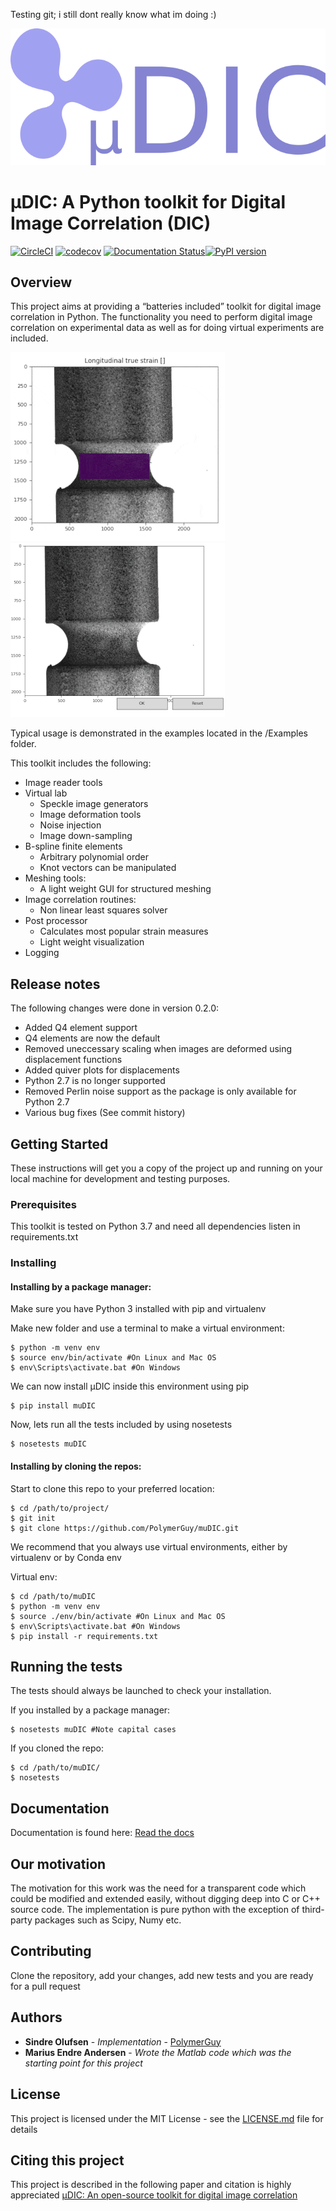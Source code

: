 Testing git; i still dont really know what im doing :)

![](documentation/logo.png)
# µDIC: A Python toolkit for Digital Image Correlation (DIC)
[![CircleCI](https://circleci.com/gh/PolymerGuy/muDIC.svg?style=svg)](https://circleci.com/gh/PolymerGuy/muDIC) [![codecov](https://codecov.io/gh/PolymerGuy/muDIC/branch/master/graph/badge.svg)](https://codecov.io/gh/PolymerGuy/muDIC) [![Documentation Status](https://readthedocs.org/projects/mudic/badge/?version=latest)](https://mudic.readthedocs.io/en/latest/?badge=latest)[![PyPI version](https://badge.fury.io/py/muDIC.svg)](https://badge.fury.io/py/muDIC)


## Overview
This project aims at providing a “batteries included” toolkit for digital image correlation in Python. 
The functionality you need to perform digital image correlation on experimental data as well as for doing virtual experiments are included.

![alt text](documentation/examples/figures/GIF.gif)![alt text](documentation/examples/figures/GIF_mesh.gif)

Typical usage is demonstrated in the examples located in the /Examples folder.


This toolkit includes the following:
* Image reader tools
* Virtual lab
    * Speckle image generators
    * Image deformation tools
    * Noise injection
    * Image down-sampling
* B-spline finite elements
    * Arbitrary polynomial order
    * Knot vectors can be manipulated
* Meshing tools:
    * A light weight GUI for structured meshing
* Image correlation routines:
    * Non linear least squares solver
* Post processor
    * Calculates most popular strain measures
    * Light weight visualization
* Logging
 
## Release notes
The following changes were done in version 0.2.0:
* Added Q4 element support
* Q4 elements are now the default
* Removed uneccessary scaling when images are deformed using displacement functions
* Added quiver plots for displacements
* Python 2.7 is no longer supported
* Removed Perlin noise support as the package is only available for Python 2.7
* Various bug fixes (See commit history)



## Getting Started

These instructions will get you a copy of the project up and running on your local machine for development and testing purposes.
### Prerequisites
This toolkit is tested on Python 3.7 and need all dependencies listen in requirements.txt

### Installing

#### Installing by a package manager:
Make sure you have Python 3 installed with pip and virtualenv

Make new folder and use a terminal to make a virtual environment:
```
$ python -m venv env
$ source env/bin/activate #On Linux and Mac OS
$ env\Scripts\activate.bat #On Windows
```
We can now install µDIC inside this environment using pip
```
$ pip install muDIC
```
Now, lets run all the tests included by using nosetests
```
$ nosetests muDIC
```


#### Installing by cloning the repos:
Start to clone this repo to your preferred location:
```
$ cd /path/to/project/
$ git init
$ git clone https://github.com/PolymerGuy/muDIC.git
```

We recommend that you always use virtual environments, either by virtualenv or by Conda env

Virtual env:
```
$ cd /path/to/muDIC
$ python -m venv env
$ source ./env/bin/activate #On Linux and Mac OS
$ env\Scripts\activate.bat #On Windows
$ pip install -r requirements.txt
```

## Running the tests

The tests should always be launched to check your installation.

If you installed by a package manager:
```
$ nosetests muDIC #Note capital cases
```

If you cloned the repo:
```
$ cd /path/to/muDIC/
$ nosetests
```

## Documentation
Documentation is found here: [Read the docs](https://mudic.readthedocs.io/en/latest/)


## Our motivation
The motivation for this work was the need for a transparent code which could be modified and extended easily, without digging deep into C or C++ source code. The implementation is pure python with the exception of third-party packages such as Scipy, Numy etc.


## Contributing
Clone the repository, add your changes, add new tests and you are ready for a pull request

## Authors
* **Sindre Olufsen** - *Implementation* - [PolymerGuy](https://github.com/polymerguy)
* **Marius Endre Andersen** - *Wrote the Matlab code which was the starting point for this project*

## License
This project is licensed under the MIT License - see the [LICENSE.md](LICENSE.md) file for details

## Citing this project
This project is described in the following paper and citation is highly appreciated
[µDIC: An open-source toolkit for digital image correlation](https://doi.org/10.1016/j.softx.2019.100391)









